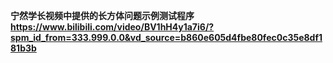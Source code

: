 **宁然学长视频中提供的长方体问题示例测试程序**
**https://www.bilibili.com/video/BV1hH4y1a7i6/?spm_id_from=333.999.0.0&vd_source=b860e605d4fbe80fec0c35e8df181b3b**
